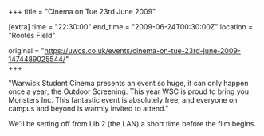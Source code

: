 +++
title = "Cinema on Tue 23rd June 2009"

[extra]
time = "22:30:00"
end_time = "2009-06-24T00:30:00Z"
location = "Rootes Field"

original = "https://uwcs.co.uk/events/cinema-on-tue-23rd-june-2009-1474489025544/"    
+++

"Warwick Student Cinema presents an event so huge, it can only happen once a year; the Outdoor Screening. This year WSC is proud to bring you Monsters Inc. This fantastic event is absolutely free, and everyone on campus and beyond is warmly invited to attend."

We'll be setting off from Lib 2 (the LAN) a short time before the film begins.

